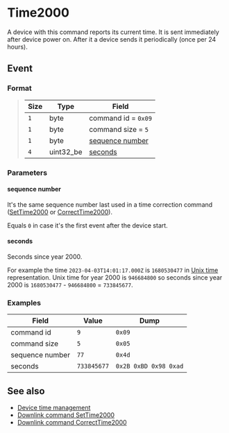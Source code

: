 # Time2000

A device with this command reports its current time.
It is sent immediately after device power on.
After it a device sends it periodically (once per 24 hours).


## Event

### Format

>  Size | Type      | Field
> ------|-----------|-------
>  `1`  | byte      | command id = `0x09`
>  `1`  | byte      | command size = `5`
>  `1`  | byte      | [sequence number](#sequence-number)
>  `4`  | uint32_be | [seconds](#seconds)

### Parameters

#### **sequence number**

It's the same sequence number last used in a time correction command ([SetTime2000](../SetTime2000.md) or [CorrectTime2000](../CorrectTime2000.md)).

Equals `0` in case it's the first event after the device start.

#### **seconds**

Seconds since year 2000.

For example the time `2023-04-03T14:01:17.000Z` is `1680530477` in [Unix time](https://en.wikipedia.org/wiki/Unix_time) representation.
Unix time for year 2000 is `946684800` so seconds since year 2000 is `1680530477` - `946684800` = `733845677`.

### Examples

 Field           | Value       | Dump
-----------------|-------------|------
 command id      | `9`         | `0x09`
 command size    | `5`         | `0x05`
 sequence number | `77`        | `0x4d`
 seconds         | `733845677` | `0x2B 0xBD 0x98 0xad`


## See also

* [Device time management](../../basics.md#device-time-management)
* [Downlink command SetTime2000](../SetTime2000.md)
* [Downlink command CorrectTime2000](../CorrectTime2000.md)
